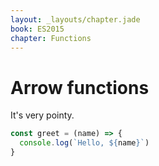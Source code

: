 ```yaml
---
layout: _layouts/chapter.jade
book: ES2015
chapter: Functions
---
```


# Arrow functions

It's very pointy.

```js
const greet = (name) => {
  console.log(`Hello, ${name}`)
}
```

